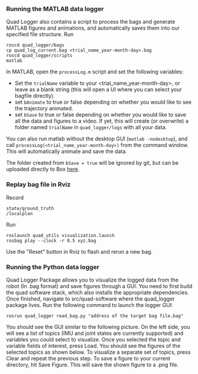 ### Running the MATLAB data logger
Quad Logger also contains a script to process the bags and generate MATLAB figures and animations, and automatically saves them into our specified file structure. Run
```
roscd quad_logger/bags
cp quad_log_current.bag <trial_name_year-month-day>.bag
roscd quad_logger/scripts
matlab
```
In MATLAB, open the `processLog.m` script and set the following variables:
- Set the `trialName` variable to your <trial_name_year-month-day>, or leave as a blank string (this will open a UI where you can select your bagfile directly).
- set `bAnimate` to true or false depending on whether you would like to see the trajectory animated.
- set `bSave` to true or false depending on whether you would like to save all the data and figures to a video. If yet, this will create (or overwrite) a folder named `trialName` in `quad_logger/logs` with all your data.

You can also run matlab without the desktop GUI (`matlab -nodesktop`), and call `processLog(<trial_name_year-month-day>)` from the command window. This will automatically animate and save the data.

The folder created from `bSave = true` will be ignored by git, but can be uploaded directly to Box [here](https://cmu.app.box.com/folder/124893804526).

### Replay bag file in Rviz

Record 
```
state/ground_truth
/localplan
```

Run
```
roslaunch quad_utils visualization.launch
rosbag play --clock -r 0.5 xyz.bag
```

Use the "Reset" button in Rviz to flash and rerun a new bag.

### Running the Python data logger
Quad Logger Package allows you to visualize the logged data from the robot (In .bag format) and save figures through a GUI. You need to first build the quad software stack, which also installs the appropriate dependencies. Once finished, navigate to src/quad-software where the quad_logger package lives. Run the following command to launch the logger GUI:
```
rosrun quad_logger read_bag.py "address of the target bag file.bag"
```
You should see the GUI similar to the following picture. On the left side, you will see a list of topics (IMU and joint states are currently supported) and variables you could select to visualize. Once you selected the topic and variable fields of interest, press Load. You should see the figures of the selected topics as shown below. To visualize a separate set of topics, press Clear and repeat the previous step. To save a figure to your current directory, hit Save Figure. This will save the shown figure to a .png file.